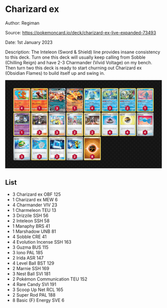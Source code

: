 # Charizard ex

Author: Regiman

Source: <https://pokemoncard.io/deck/charizard-ex-live-expanded-73493>

Date: 1st January 2023

Description: The Inteleon (Sword & Shield) line provides insane consistency to this deck. Turn one this deck will usually keep calling from Sobble (Chilling Reign) and have 2-3 Charmander (Vivid Voltage) on my bench. Then turn two this deck is ready to start churning out Charizard ex (Obsidian Flames) to build itself up and swing in.

![decklist](../../images/PAR/Charizard%20ex/2-%20Charizard%20ex.png)

## List

* 3 Charizard ex OBF 125
* 1 Charizard ex MEW 6
* 4 Charmander VIV 23
* 1 Charmeleon TEU 13
* 3 Drizzile SSH 56
* 2 Inteleon SSH 58
* 1 Manaphy BRS 41
* 1 Marshadow UNB 81
* 4 Sobble CRE 41
* 4 Evolution Incense SSH 163
* 3 Guzma BUS 115
* 3 Iono PAL 185
* 2 Irida ASR 147
* 4 Level Ball BST 129
* 2 Marnie SSH 169
* 3 Nest Ball SVI 181
* 2 Pokémon Communication TEU 152
* 4 Rare Candy SVI 191
* 3 Scoop Up Net RCL 165
* 2 Super Rod PAL 188
* 8 Basic {F} Energy SVE 6
